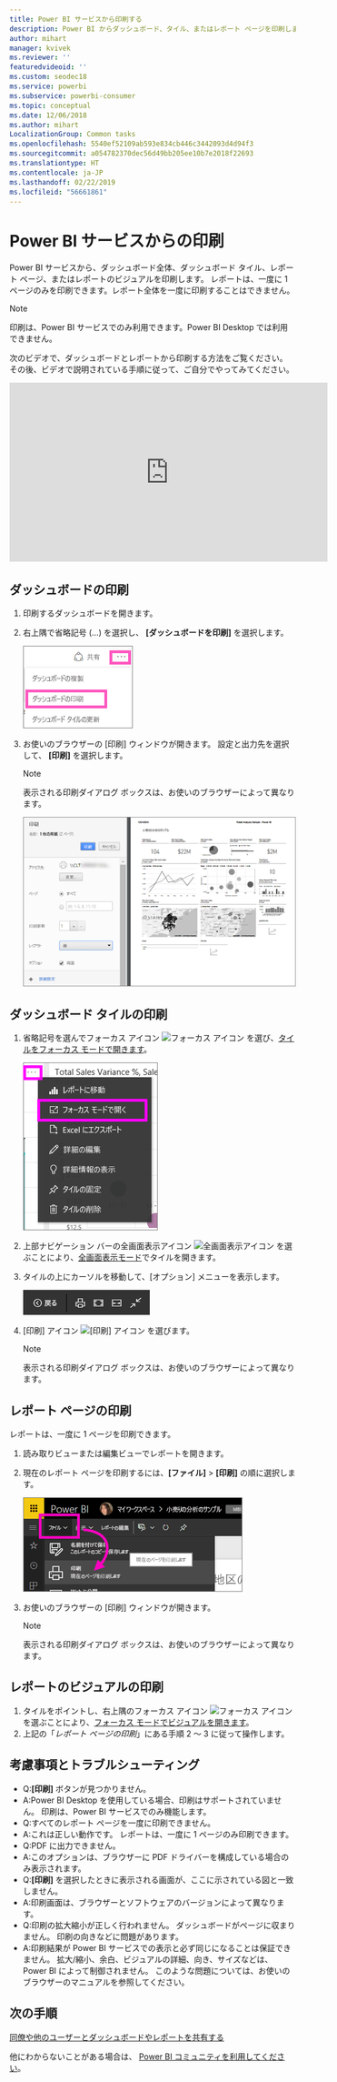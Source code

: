 ```yaml
---
title: Power BI サービスから印刷する
description: Power BI からダッシュボード、タイル、またはレポート ページを印刷します。
author: mihart
manager: kvivek
ms.reviewer: ''
featuredvideoid: ''
ms.custom: seodec18
ms.service: powerbi
ms.subservice: powerbi-consumer
ms.topic: conceptual
ms.date: 12/06/2018
ms.author: mihart
LocalizationGroup: Common tasks
ms.openlocfilehash: 5540ef52109ab593e834cb446c3442093d4d94f3
ms.sourcegitcommit: a054782370dec56d49bb205ee10b7e2018f22693
ms.translationtype: HT
ms.contentlocale: ja-JP
ms.lasthandoff: 02/22/2019
ms.locfileid: "56661861"
---
```

# <a name="printing-from-power-bi-service"></a>Power BI サービスからの印刷
Power BI サービスから、ダッシュボード全体、ダッシュボード タイル、レポート ページ、またはレポートのビジュアルを印刷します。 レポートは、一度に 1 ページのみを印刷できます。レポート全体を一度に印刷することはできません。

> [!NOTE]
> 印刷は、Power BI サービスでのみ利用できます。Power BI Desktop では利用できません。
> 
> 

次のビデオで、ダッシュボードとレポートから印刷する方法をご覧ください。 その後、ビデオで説明されている手順に従って、ご自分でやってみてください。

<iframe width="560" height="315" src="https://www.youtube.com/embed/jtlLGRKBvXY" frameborder="0" allowfullscreen></iframe>

## <a name="print-a-dashboard"></a>ダッシュボードの印刷
1. 印刷するダッシュボードを開きます。
2. 右上隅で省略記号 (...) を選択し、 **[ダッシュボードを印刷]** を選択します。
   
    ![[ダッシュボードを印刷] オプション](./media/end-user-print/pbi_print_dash_ellipses.png)
3. お使いのブラウザーの [印刷] ウィンドウが開きます。 設定と出力先を選択して、 **[印刷]** を選択します。
   
   > [!NOTE]
   > 表示される印刷ダイアログ ボックスは、お使いのブラウザーによって異なります。
   > 
   
    ![[印刷] ダイアログ](./media/end-user-print/pbi_print_dash_new2.png)

## <a name="print-a-dashboard-tile"></a>ダッシュボード タイルの印刷
1. 省略記号を選んでフォーカス アイコン ![フォーカス アイコン](./media/end-user-print/power-bi-focus-icon.png) を選び、[タイルをフォーカス モードで開きます](end-user-focus.md)。
   
    ![省略記号メニュー](./media/end-user-print/menu-options.png)
2. 上部ナビゲーション バーの全画面表示アイコン ![全画面表示アイコン](./media/end-user-print/power-bi-full-screen-icon.png) を選ぶことにより、[全画面表示モード](end-user-focus.md)でタイルを開きます。
3. タイルの上にカーソルを移動して、[オプション] メニューを表示します。
   
    ![全画面表示オプション メニュー](./media/end-user-print/menu-options-new.png)
4. [印刷] アイコン ![[印刷] アイコン](./media/end-user-print/print-icon.png) を選びます。     
   
   > [!NOTE]
   > 表示される印刷ダイアログ ボックスは、お使いのブラウザーによって異なります。
   > 
   > 

## <a name="print-a-report-page"></a>レポート ページの印刷
レポートは、一度に 1 ページを印刷できます。

1. 読み取りビューまたは編集ビューでレポートを開きます。
2. 現在のレポート ページを印刷するには、**[ファイル]** > **[印刷]** の順に選択します。
   
    ![Power BI ファイル メニュー](./media/end-user-print/power-bi-print.png)
3. お使いのブラウザーの [印刷] ウィンドウが開きます。
   
   > [!NOTE]
   > 表示される印刷ダイアログ ボックスは、お使いのブラウザーによって異なります。
   > 
   > 

## <a name="print-a-report-visual"></a>レポートのビジュアルの印刷
1. タイルをポイントし、右上隅のフォーカス アイコン ![フォーカス アイコン](./media/end-user-print/power-bi-focus-icon.png) を選ぶことにより、[フォーカス モードでビジュアルを開きます](end-user-focus.md)。
2. 上記の「*レポート ページの印刷*」にある手順 2 ～ 3 に従って操作します。

## <a name="considerations-and-troubleshooting"></a>考慮事項とトラブルシューティング
* Q:**[印刷]** ボタンが見つかりません。    
* A:Power BI Desktop を使用している場合、印刷はサポートされていません。  印刷は、Power BI サービスでのみ機能します。
* Q:すべてのレポート ページを一度に印刷できません。    
* A:これは正しい動作です。 レポートは、一度に 1 ページのみ印刷できます。
* Q:PDF に出力できません。    
* A:このオプションは、ブラウザーに PDF ドライバーを構成している場合のみ表示されます。    
* Q:**[印刷]** を選択したときに表示される画面が、ここに示されている図と一致しません。    
* A:印刷画面は、ブラウザーとソフトウェアのバージョンによって異なります。
* Q:印刷の拡大縮小が正しく行われません。  ダッシュボードがページに収まりません。 印刷の向きなどに問題があります。    
* A:印刷結果が Power BI サービスでの表示と必ず同じになることは保証できません。 拡大/縮小、余白、ビジュアルの詳細、向き、サイズなどは、Power BI によって制御されません。 このような問題については、お使いのブラウザーのマニュアルを参照してください。      

## <a name="next-steps"></a>次の手順
[同僚や他のユーザーとダッシュボードやレポートを共有する](../service-share-dashboards.md)

他にわからないことがある場合は、 [Power BI コミュニティを利用してください](http://community.powerbi.com/)。

